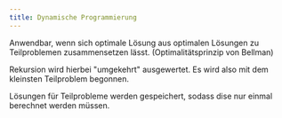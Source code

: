 ```yaml
---
title: Dynamische Programmierung
---
```


Anwendbar, wenn sich optimale Lösung aus optimalen Lösungen zu Teilproblemen zusammensetzen lässt. (Optimalitätsprinzip von Bellman)

Rekursion wird hierbei "umgekehrt" ausgewertet. Es wird also mit dem kleinsten Teilproblem begonnen.

Lösungen für Teilprobleme werden gespeichert, sodass dise nur einmal berechnet werden müssen.